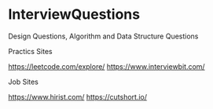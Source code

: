 # InterviewQuestions
Design Questions, Algorithm and Data Structure Questions


Practics Sites


https://leetcode.com/explore/
https://www.interviewbit.com/


Job Sites

https://www.hirist.com/
https://cutshort.io/
